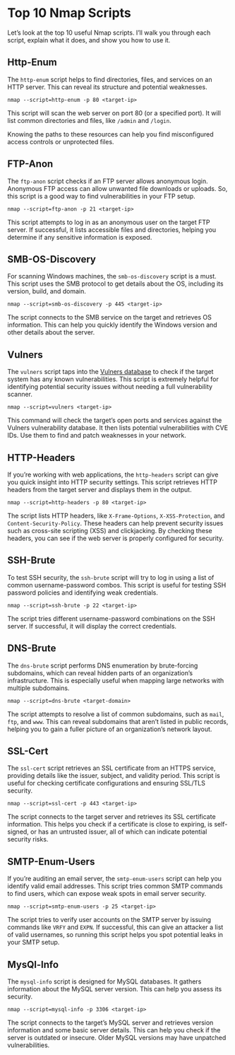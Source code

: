 # Top 10 Nmap Scripts

Let’s look at the top 10 useful Nmap scripts. I’ll walk you through each script, explain what it does, and show you how to use it.

## Http-Enum

The `http-enum` script helps to find directories, files, and services on an HTTP server. This can reveal its structure and potential weaknesses.

```
nmap --script=http-enum -p 80 <target-ip>
```

This script will scan the web server on port 80 (or a specified port). It will list common directories and files, like `/admin` and `/login`.

Knowing the paths to these resources can help you find misconfigured access controls or unprotected files.

## FTP-Anon

The `ftp-anon` script checks if an FTP server allows anonymous login. Anonymous FTP access can allow unwanted file downloads or uploads. So, this script is a good way to find vulnerabilities in your FTP setup.

```
nmap --script=ftp-anon -p 21 <target-ip>
```

This script attempts to log in as an anonymous user on the target FTP server. If successful, it lists accessible files and directories, helping you determine if any sensitive information is exposed.

## SMB-OS-Discovery

For scanning Windows machines, the `smb-os-discovery` script is a must. This script uses the SMB protocol to get details about the OS, including its version, build, and domain.

```
nmap --script=smb-os-discovery -p 445 <target-ip>
```

The script connects to the SMB service on the target and retrieves OS information. This can help you quickly identify the Windows version and other details about the server.

## Vulners

The `vulners` script taps into the [Vulners database](https://vulners.com/) to check if the target system has any known vulnerabilities. This script is extremely helpful for identifying potential security issues without needing a full vulnerability scanner.

```
nmap --script=vulners <target-ip>
```

This command will check the target’s open ports and services against the Vulners vulnerability database. It then lists potential vulnerabilities with CVE IDs. Use them to find and patch weaknesses in your network.

## HTTP-Headers

If you’re working with web applications, the `http-headers` script can give you quick insight into HTTP security settings. This script retrieves HTTP headers from the target server and displays them in the output.

```
nmap --script=http-headers -p 80 <target-ip>
```

The script lists HTTP headers, like `X-Frame-Options`, `X-XSS-Protection`, and `Content-Security-Policy`. These headers can help prevent security issues such as cross-site scripting (XSS) and clickjacking. By checking these headers, you can see if the web server is properly configured for security.

## SSH-Brute

To test SSH security, the `ssh-brute` script will try to log in using a list of common username-password combos. This script is useful for testing SSH password policies and identifying weak credentials.

```
nmap --script=ssh-brute -p 22 <target-ip>
```

The script tries different username-password combinations on the SSH server. If successful, it will display the correct credentials.

## DNS-Brute

The `dns-brute` script performs DNS enumeration by brute-forcing subdomains, which can reveal hidden parts of an organization’s infrastructure. This is especially useful when mapping large networks with multiple subdomains.

```
nmap --script=dns-brute <target-domain>
```

The script attempts to resolve a list of common subdomains, such as `mail`, `ftp`, and `www`. This can reveal subdomains that aren’t listed in public records, helping you to gain a fuller picture of an organization’s network layout.

## SSL-Cert

The `ssl-cert` script retrieves an SSL certificate from an HTTPS service, providing details like the issuer, subject, and validity period. This script is useful for checking certificate configurations and ensuring SSL/TLS security.

```
nmap --script=ssl-cert -p 443 <target-ip>
```

The script connects to the target server and retrieves its SSL certificate information. This helps you check if a certificate is close to expiring, is self-signed, or has an untrusted issuer, all of which can indicate potential security risks.

## SMTP-Enum-Users

If you’re auditing an email server, the `smtp-enum-users` script can help you identify valid email addresses. This script tries common SMTP commands to find users, which can expose weak spots in email server security.

```
nmap --script=smtp-enum-users -p 25 <target-ip>
```

The script tries to verify user accounts on the SMTP server by issuing commands like `VRFY` and `EXPN`. If successful, this can give an attacker a list of valid usernames, so running this script helps you spot potential leaks in your SMTP setup.

## MysQl-Info

The `mysql-info` script is designed for MySQL databases. It gathers information about the MySQL server version. This can help you assess its security.

```
nmap --script=mysql-info -p 3306 <target-ip>
```

The script connects to the target’s MySQL server and retrieves version information and some basic server details. This can help you check if the server is outdated or insecure. Older MySQL versions may have unpatched vulnerabilities.